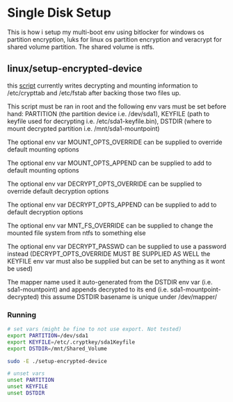 # Single Disk Setup
This is how i setup my multi-boot env using bitlocker for windows os partition encryption, luks for linux os partition encryption and veracrypt for shared volume partition. The shared volume is ntfs.

## linux/setup-encrypted-device
this [script](./linux/setup-encrypted-device) currently writes decrypting and mounting information to /etc/crypttab and /etc/fstab after backing those two files up.

This script must be ran in root and the following env vars must be set before hand: PARTITION (the partition device i.e. /dev/sda1), KEYFILE (path to keyfile used for decrypting i.e. /etc/sda1-keyfile.bin), DSTDIR (where to mount decrypted partition i.e. /mnt/sda1-mountpoint)

The optional env var MOUNT_OPTS_OVERRIDE can be supplied to override default mounting options

The optional env var MOUNT_OPTS_APPEND can be supplied to add to default mounting options

The optional env var DECRYPT_OPTS_OVERRIDE can be supplied to override default decryption options

The optional env var DECRYPT_OPTS_APPEND can be supplied to add to default decryption options

The optional env var MNT_FS_OVERRIDE can be supplied to change the mounted file system from ntfs to something else

The optional env var DECRYPT_PASSWD can be supplied to use a password instead (DECRYPT_OPTS_OVERRIDE MUST BE SUPPLIED AS WELL the KEYFILE env var must also be supplied but can be set to anything as it wont be used)

The mapper name used it auto-generated from the DSTDIR env var (i.e. sda1-mountpoint) and appends decrypted to its end (i.e. sda1-mountpoint-decrypted) this assume DSTDIR basename is unique under /dev/mapper/

### Running
```bash
# set vars (might be fine to not use export. Not tested)
export PARTITION=/dev/sda1
export KEYFILE=/etc/.cryptkey/sda1Keyfile
export DSTDIR=/mnt/Shared_Volume

sudo -E ./setup-encrypted-device

# unset vars
unset PARTITION
unset KEYFILE
unset DSTDIR
```
